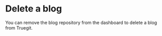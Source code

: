---
---

# Delete a blog

You can remove the blog repository from the dashboard to delete a blog from Truegit.
